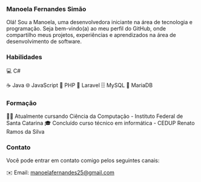 ### Manoela Fernandes Simão

<!--
**manoela-fs/manoela-fs** is a ✨ _special_ ✨ repository because its `README.md` (this file) appears on your GitHub profile.
!-->

 Olá! Sou a Manoela, uma desenvolvedora iniciante na área de tecnologia e programação. Seja bem-vindo(a) ao meu perfil do GitHub, onde compartilho meus projetos, experiências e aprendizados na área de desenvolvimento de software.

### Habilidades
💻 C#

☕ Java
🌐 JavaScript
🐘 PHP
🚀 Laravel
🗄️ MySQL
🐬 MariaDB

### Formação
👩‍🎓 Atualmente cursando Ciência da Computação - Instituto Federal de Santa Catarina
🎓 Concluído curso técnico em informática - CEDUP Renato Ramos da Silva

### Contato
Você pode entrar em contato comigo pelos seguintes canais:

✉️ Email: manoelafernandes25@gmail.com


